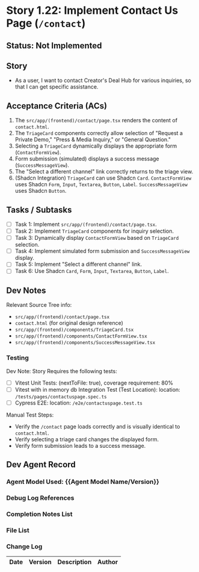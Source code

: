 # Story 1.22: Implement Contact Us Page (`/contact`)

## Status: Not Implemented

## Story

- As a user, I want to contact Creator's Deal Hub for various inquiries, so that I can get specific assistance.

## Acceptance Criteria (ACs)

1.  The `src/app/(frontend)/contact/page.tsx` renders the content of `contact.html`.
2.  The `TriageCard` components correctly allow selection of "Request a Private Demo," "Press & Media Inquiry," or "General Question."
3.  Selecting a `TriageCard` dynamically displays the appropriate form (`ContactFormView`).
4.  Form submission (simulated) displays a success message (`SuccessMessageView`).
5.  The "Select a different channel" link correctly returns to the triage view.
6.  (Shadcn Integration) `TriageCard` can use Shadcn `Card`. `ContactFormView` uses Shadcn `Form`, `Input`, `Textarea`, `Button`, `Label`. `SuccessMessageView` uses Shadcn `Button`.

## Tasks / Subtasks

- [ ] Task 1: Implement `src/app/(frontend)/contact/page.tsx`.
- [ ] Task 2: Implement `TriageCard` components for inquiry selection.
- [ ] Task 3: Dynamically display `ContactFormView` based on `TriageCard` selection.
- [ ] Task 4: Implement simulated form submission and `SuccessMessageView` display.
- [ ] Task 5: Implement "Select a different channel" link.
- [ ] Task 6: Use Shadcn `Card`, `Form`, `Input`, `Textarea`, `Button`, `Label`.

## Dev Notes

Relevant Source Tree info:
- `src/app/(frontend)/contact/page.tsx`
- `contact.html` (for original design reference)
- `src/app/(frontend)/components/TriageCard.tsx`
- `src/app/(frontend)/components/ContactFormView.tsx`
- `src/app/(frontend)/components/SuccessMessageView.tsx`

### Testing

Dev Note: Story Requires the following tests:

- [ ] Vitest Unit Tests: (nextToFile: true), coverage requirement: 80%
- [ ] Vitest with in memory db Integration Test (Test Location): location: `/tests/pages/contactuspage.spec.ts`
- [ ] Cypress E2E: location: `/e2e/contactuspage.test.ts`

Manual Test Steps:
- Verify the `/contact` page loads correctly and is visually identical to `contact.html`.
- Verify selecting a triage card changes the displayed form.
- Verify form submission leads to a success message.

## Dev Agent Record

### Agent Model Used: {{Agent Model Name/Version}}

### Debug Log References

### Completion Notes List

### File List

### Change Log

| Date | Version | Description | Author |
| :--- | :------ | :---------- | :----- |